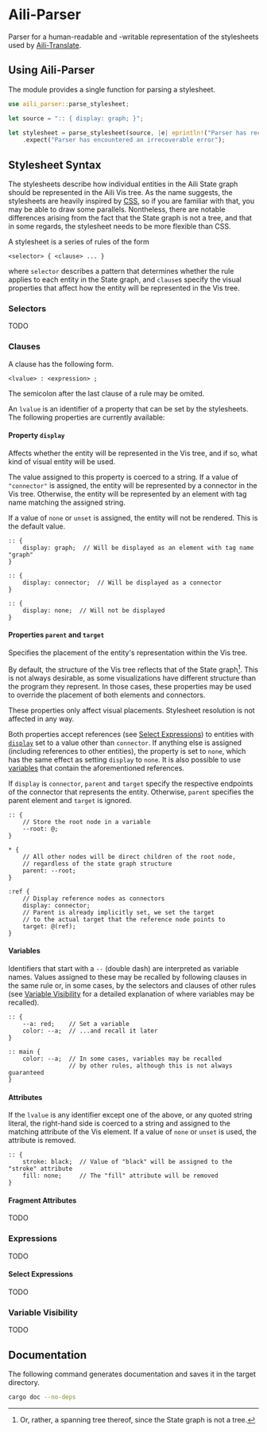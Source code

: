 # Aili-Parser

Parser for a human-readable and -writable representation
of the stylesheets used by [Aili-Translate](../translate).

## Using Aili-Parser

The module provides a single function for parsing a stylesheet.

```rust
use aili_parser::parse_stylesheet;

let source = ":: { display: graph; }";

let stylesheet = parse_stylesheet(source, |e| eprintln!("Parser has recovered from a syntax error: {e}"))
    .expect("Parser has encountered an irrecoverable error");
```

## Stylesheet Syntax

The stylesheets describe how individual entities in the Aili State graph
should be represented in the Aili Vis tree.
As the name suggests, the stylesheets are heavily inspired
by [CSS](https://developer.mozilla.org/docs/Web/CSS), so if you are familiar
with that, you may be able to draw some parallels. Nontheless,
there are notable differences arising from the fact that the State graph
is not a tree, and that in some regards, the stylesheet needs to be more flexible
than CSS.

A stylesheet is a series of rules of the form
```
<selector> { <clause> ... }
```
where `selector` describes a pattern that determines whether the rule
applies to each entity in the State graph, and `clause`s specify
the visual properties that affect how the entity will be represented
in the Vis tree.

### Selectors

TODO

### Clauses

A clause has the following form.
```
<lvalue> : <expression> ;
```

The semicolon after the last clause of a rule may be omited.

An `lvalue` is an identifier of a property that can be set by the stylesheets.
The following properties are currently available:

#### Property `display`

Affects whether the entity will be represented in the Vis tree,
and if so, what kind of visual entity will be used.

The value assigned to this property is coerced to a string.
If a value of `"connector"` is assigned, the entity will be represented
by a connector in the Vis tree. Otherwise, the entity will be represented
by an element with tag name matching the assigned string.

If a value of `none` or `unset` is assigned, the entity will not be rendered.
This is the default value.

```
:: {
    display: graph;  // Will be displayed as an element with tag name "graph"
}

:: {
    display: connector;  // Will be displayed as a connector
}

:: {
    display: none;  // Will not be displayed
}
```

#### Properties `parent` and `target`

Specifies the placement of the entity's representation within the Vis tree.

By default, the structure of the Vis tree reflects that of the State graph[^1].
This is not always desirable, as some visualizations have different structure
than the program they represent. In those cases, these properties may be used
to override the placement of both elements and connectors.

These properties only affect visual placements. Stylesheet resolution
is not affected in any way.

Both properties accept references (see [Select Expressions](#select-expressions))
to entities with [`display`](#property-display)
set to a value other than `connector`. If anything else is assigned
(including references to other entities), the property is set to `none`,
which has the same effect as setting `display` to `none`.
It is also possible to use [variables](#variables) that contain the aforementioned
references.

If `display` is `connector`, `parent` and `target` specify the respective
endpoints of the connector that represents the entity.
Otherwise, `parent` specifies the parent element and `target` is ignored.

```
:: {
    // Store the root node in a variable
    --root: @;
}

* {
    // All other nodes will be direct children of the root node,
    // regardless of the state graph structure
    parent: --root;
}

:ref {
    // Display reference nodes as connectors
    display: connector;
    // Parent is already implicitly set, we set the target
    // to the actual target that the reference node points to
    target: @(ref);
}
```

[^1]: Or, rather, a spanning tree thereof, since the State graph is not a tree.

#### Variables

Identifiers that start with a `--` (double dash) are interpreted as variable names.
Values assigned to these may be recalled by following clauses in the same rule or,
in some cases, by the selectors and clauses of other rules
(see [Variable Visibility](#variable-visibility) for a detailed explanation
of where variables may be recalled).

```
:: {
    --a: red;    // Set a variable
    color: --a;  // ...and recall it later
}

:: main {
    color: --a;  // In some cases, variables may be recalled
                 // by other rules, although this is not always guaranteed
}
```

#### Attributes

If the `lvalue` is any identifier except one of the above, or any quoted string literal,
the right-hand side is coerced to a string and assigned to the matching attribute
of the Vis element. If a value of `none` or `unset` is used, the attribute is removed.

```
:: {
    stroke: black;  // Value of "black" will be assigned to the "stroke" attribute
    fill: none;     // The "fill" attribute will be removed
}
```

#### Fragment Attributes

TODO

### Expressions

TODO

#### Select Expressions

TODO

### Variable Visibility

TODO

## Documentation

The following command generates documentation and saves it
in the target directory.

```sh
cargo doc --no-deps
```
